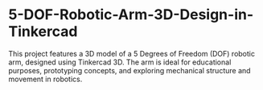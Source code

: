 # 5-DOF-Robotic-Arm-3D-Design-in-Tinkercad
This project features a 3D model of a 5 Degrees of Freedom (DOF) robotic arm, designed using Tinkercad 3D. The arm is ideal for educational purposes, prototyping concepts, and exploring mechanical structure and movement in robotics.
